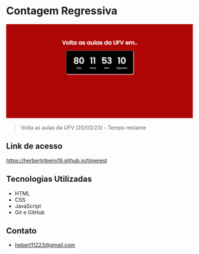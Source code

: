 # Contagem Regressiva

![PREVIEW](preview.png)

> Volta as aulas da UFV (20/03/23) - Tempo restante

## Link de acesso
https://herbertribeiro19.github.io/timerest

## Tecnologias Utilizadas
- HTML
- CSS
- JavaScript
- Git e GitHub

## Contato
- hebert11223@gmail.com